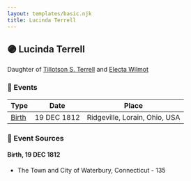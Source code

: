 ```yaml
---
layout: templates/basic.njk
title: Lucinda Terrell
---
```

## 🟣 Lucinda Terrell

Daughter of [Tillotson S. Terrell](/people/2/25548435) and [Electa Wilmot](/people/7/77370498)

### 📆 Events

Type | Date | Place
------ | ------ | ------
[Birth](#event-event-2) | 19 DEC 1812 | Ridgeville, Lorain, Ohio, USA

### 📰 Event Sources

#### <a id="event-event-2"></a> Birth, 19 DEC 1812
* The Town and City of Waterbury, Connecticut  - 135